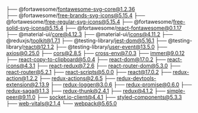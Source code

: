 ├── @fortawesome/fontawesome-svg-core@1.2.36\
├── @fortawesome/free-brands-svg-icons@5.15.4
├── @fortawesome/free-regular-svg-icons@5.15.4
├── @fortawesome/free-solid-svg-icons@5.15.4
├── @fortawesome/react-fontawesome@0.1.17
├── @material-ui/core@4.12.3
├── @material-ui/icons@4.11.2
├── @reduxjs/toolkit@1.7.1
├── @testing-library/jest-dom@5.16.1
├── @testing-library/react@12.1.2
├── @testing-library/user-event@13.5.0
├── axios@0.25.0
├── cors@2.8.5
├── cross-env@7.0.3
├── immer@9.0.12
├── react-copy-to-clipboard@5.0.4
├── react-dom@17.0.2
├── react-icons@4.3.1
├── react-redux@7.2.6
├── react-router-dom@5.3.0
├── react-router@5.2.1
├── react-scripts@5.0.0
├── react@17.0.2
├── redux-action@1.2.2
├── redux-actions@2.6.5
├── redux-devtools-extension@2.13.9
├── redux-logger@3.0.6
├── redux-promise@0.6.0
├── redux-saga@1.1.3
├── redux-thunk@2.4.1
├── redux@4.1.2
├── simple-peer@9.11.0
├── socket.io-client@4.4.1
├── styled-components@5.3.3
├── web-vitals@2.1.4
└── webpack@5.65.0
